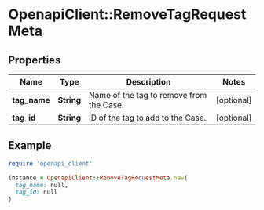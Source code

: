 # OpenapiClient::RemoveTagRequestMeta

## Properties

| Name | Type | Description | Notes |
| ---- | ---- | ----------- | ----- |
| **tag_name** | **String** | Name of the tag to remove from the Case. | [optional] |
| **tag_id** | **String** | ID of the tag to add to the Case. | [optional] |

## Example

```ruby
require 'openapi_client'

instance = OpenapiClient::RemoveTagRequestMeta.new(
  tag_name: null,
  tag_id: null
)
```

